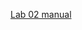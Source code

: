 [Lab 02 manual ](https://ctihe-my.sharepoint.com/:b:/g/personal/garrickho_tutor_hkct_edu_hk/EYqYcQrbg9RCrLM5EQr-FMoB5NzL9HAnEkALg_-n8oyn2A)
